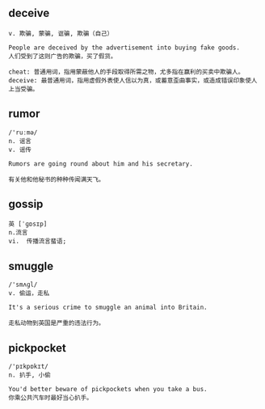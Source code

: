 ## deceive
```
v. 欺骗, 蒙骗, 诓骗, 欺骗（自己）

People are deceived by the advertisement into buying fake goods.
人们受到了这则广告的欺骗，买了假货。

cheat: 普通用词，指用蒙蔽他人的手段取得所需之物，尤多指在赢利的买卖中欺骗人。
deceive: 最普通用词，指用虚假外表使人信以为真，或蓄意歪曲事实，或造成错误印象使人上当受骗。
```

## rumor
```
/'ruːmə/
n. 谣言
v. 谣传

Rumors are going round about him and his secretary.

有关他和他秘书的种种传闻满天飞。
```

## gossip
```
英 [ˈɡɒsɪp] 
n.流言
vi.  传播流言蜚语;
```

## smuggle
```
/'smʌɡl/
v. 偷运，走私

It's a serious crime to smuggle an animal into Britain.

走私动物到英国是严重的违法行为。
```

## pickpocket
```
/'pɪkpɒkɪt/
n. 扒手, 小偷

You'd better beware of pickpockets when you take a bus.
你乘公共汽车时最好当心扒手。
```